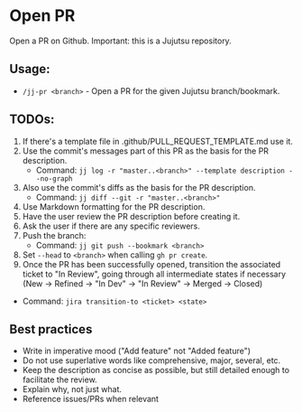 # Open PR

Open a PR on Github. Important: this is a Jujutsu repository.

## Usage:
- `/jj-pr <branch>` - Open a PR for the given Jujutsu branch/bookmark.

## TODOs:
1. If there's a template file in .github/PULL_REQUEST_TEMPLATE.md use it.
2. Use the commit's messages part of this PR as the basis for the PR description.
   - Command: `jj log -r "master..<branch>" --template description --no-graph`
3. Also use the commit's diffs as the basis for the PR description.
   - Command: `jj diff --git -r "master..<branch>"`
4. Use Markdown formatting for the PR description.
5. Have the user review the PR description before creating it.
6. Ask the user if there are any specific reviewers.
7. Push the branch:
   - Command: `jj git push --bookmark <branch>`
8. Set `--head` to `<branch>` when calling `gh pr create`.
10. Once the PR has been successfully opened, transition the associated ticket
   to "In Review", going through all intermediate states if necessary
   (New -> Refined -> "In Dev" -> "In Review" -> Merged -> Closed)
   - Command: `jira transition-to <ticket> <state>`

## Best practices
- Write in imperative mood ("Add feature" not "Added feature")
- Do not use superlative words like comprehensive, major, several, etc.
- Keep the description as concise as possible, but still detailed enough to facilitate the review.
- Explain why, not just what.
- Reference issues/PRs when relevant
